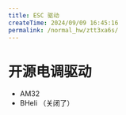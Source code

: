 ```yaml
---
title: ESC 驱动
createTime: 2024/09/09 16:45:16
permalink: /normal_hw/ztt3xa6s/
---
```



# 开源电调驱动

- AM32
- BHeli （关闭了）

